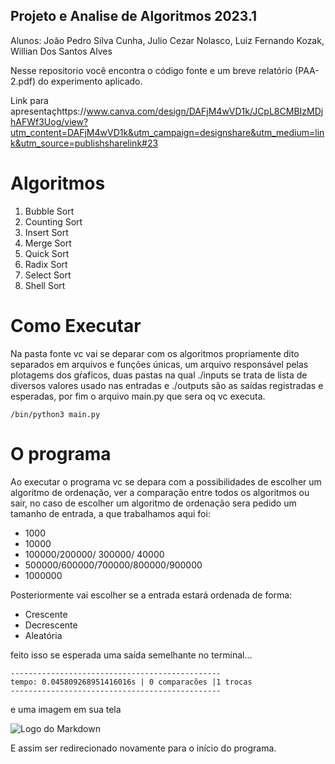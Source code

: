 ## Projeto e Analise de Algoritmos 2023.1

Alunos: João Pedro Silva Cunha, Julio Cezar Nolasco, Luiz Fernando Kozak, Willian Dos Santos Alves

Nesse repositorio você encontra o código fonte e um breve relatório (PAA-2.pdf) do experimento aplicado.

Link para apresentaçhttps://www.canva.com/design/DAFjM4wVD1k/JCpL8CMBIzMDjhAFWf3Uog/view?utm_content=DAFjM4wVD1k&utm_campaign=designshare&utm_medium=link&utm_source=publishsharelink#23

# Algoritmos

1. Bubble Sort
2. Counting Sort
3. Insert Sort
4. Merge Sort
5. Quick Sort
6. Radix Sort
7. Select Sort
8. Shell Sort

# Como Executar

Na pasta fonte vc vai se deparar com os algoritmos propriamente dito separados em arquivos e funções únicas, um arquivo responsável pelas plotagems dos gŕaficos, duas pastas na qual ./inputs se trata de lista de diversos valores usado nas entradas e ./outputs são as saídas registradas e esperadas, por fim o arquivo main.py que sera oq vc executa.

```
/bin/python3 main.py
```

# O programa

Ao executar o programa vc se depara com a possibilidades de escolher um algoritmo de ordenação, ver a comparação entre todos os algoritmos ou sair, no caso de escolher um algoritmo de ordenação sera pedido um tamanho de entrada, a que trabalhamos aqui foi:

- 1000
- 10000
- 100000/200000/ 300000/ 40000
- 500000/600000/700000/800000/900000
- 1000000

Posteriormente vai escolher se a entrada estará ordenada de forma:

- Crescente
- Decrescente
- Aleatória

feito isso se esperada uma saída semelhante no terminal...

```
-----------------------------------------------
tempo: 0.045809268951416016s | 0 comparacões |1 trocas
-----------------------------------------------
```

e uma imagem em sua tela

![Logo do Markdown](https://i.ibb.co/WFrwQDz/Captura-de-tela-de-2023-06-01-11-40-39.png)

E assim ser redirecionado novamente para o início do programa.
